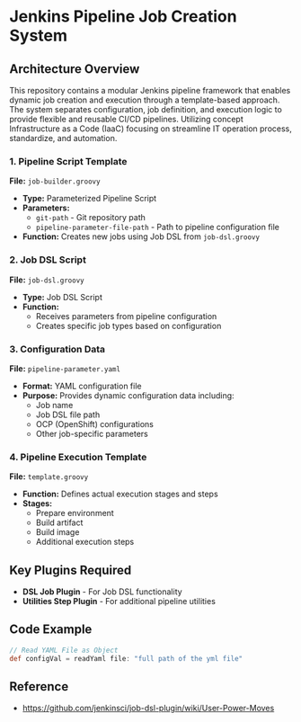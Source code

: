 # Jenkins Pipeline Job Creation System

## Architecture Overview
This repository contains a modular Jenkins pipeline framework that enables dynamic job creation and execution through a template-based approach. The system separates configuration, job definition, and execution logic to provide flexible and reusable CI/CD pipelines. Utilizing concept Infrastructure as a Code (IaaC) focusing on streamline IT operation process, standardize, and automation.

### 1. Pipeline Script Template
**File:** `job-builder.groovy`

- **Type:** Parameterized Pipeline Script
- **Parameters:**
  - `git-path` - Git repository path
  - `pipeline-parameter-file-path` - Path to pipeline configuration file
- **Function:** Creates new jobs using Job DSL from `job-dsl.groovy`

### 2. Job DSL Script
**File:** `job-dsl.groovy`

- **Type:** Job DSL Script
- **Function:** 
  - Receives parameters from pipeline configuration
  - Creates specific job types based on configuration

### 3. Configuration Data
**File:** `pipeline-parameter.yaml`

- **Format:** YAML configuration file
- **Purpose:** Provides dynamic configuration data including:
  - Job name
  - Job DSL file path
  - OCP (OpenShift) configurations
  - Other job-specific parameters

### 4. Pipeline Execution Template
**File:** `template.groovy`

- **Function:** Defines actual execution stages and steps
- **Stages:**
  - Prepare environment
  - Build artifact
  - Build image
  - Additional execution steps

## Key Plugins Required

- **DSL Job Plugin** - For Job DSL functionality
- **Utilities Step Plugin** - For additional pipeline utilities

## Code Example

```groovy
// Read YAML File as Object
def configVal = readYaml file: "full path of the yml file"
```

## Reference
- https://github.com/jenkinsci/job-dsl-plugin/wiki/User-Power-Moves
